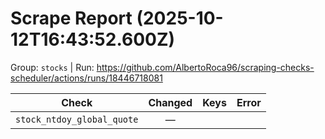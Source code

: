 # Scrape Report (2025-10-12T16:43:52.600Z)

Group: `stocks`  |  Run: https://github.com/AlbertoRoca96/scraping-checks-scheduler/actions/runs/18446718081

| Check | Changed | Keys | Error |
|---|:---:|:--|:--|
| `stock_ntdoy_global_quote` | — |  |  |
